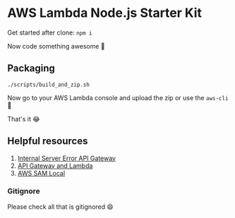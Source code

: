 # AWS Lambda Node.js Starter Kit

Get started after clone: `npm i`

Now code something awesome :tada:

## Packaging

`./scripts/build_and_zip.sh`

Now go to your AWS Lambda console and upload the zip or use the `aws-cli` :rocket:

That's it :joy:

## Helpful resources

1. [Internal Server Error API Gateway](https://aws.amazon.com/premiumsupport/knowledge-center/malformed-502-api-gateway/)
2. [API Gateway and Lambda](https://docs.aws.amazon.com/apigateway/latest/developerguide/api-gateway-create-api-as-simple-proxy-for-lambda.html)
3. [AWS SAM Local](https://github.com/awslabs/aws-sam-local)

### Gitignore

Please check all that is gitignored :smile:
